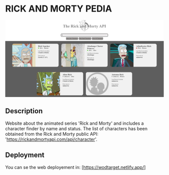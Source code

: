 # RICK AND MORTY PEDIA
![](https://raw.githubusercontent.com/ivsp/ricky-morty-pedia/main/src/assets/images/rick-morty.JPG)

## Description
Website about the animated series 'Rick and Morty' and includes a character finder by name and status. The list of characters has been obtained from the Rick and Morty public API: 'https://rickandmortyapi.com/api/character'.

## Deployment

You can se the web deployement in: [https://wodtarget.netlify.app/]





